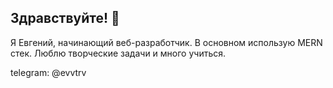 ## Здравствуйте! 👋

Я Евгений, начинающий веб-разработчик.
В основном использую MERN стек.
Люблю творческие задачи и много учиться.

telegram: @evvtrv
